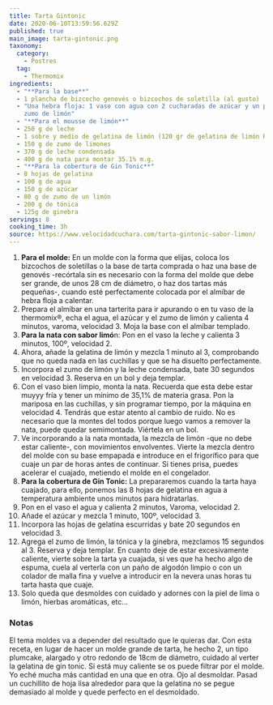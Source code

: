 ```yaml
---
title: Tarta Gintonic
date: 2020-06-10T13:59:56.629Z
published: true
main_image: tarta-gintonic.png
taxonomy:
  category:
    - Postres
  tag:
    - Thermomix
ingredients:
  - "**Para la base**"
  - 1 plancha de bizcocho genovés o bizcochos de soletilla (al gusto)
  - "Una hebra floja: 1 vaso con agua con 2 cucharadas de azúcar y un poco de
    zumo de limón"
  - "**Para el mousse de limón**"
  - 250 g de leche
  - 1 sobre y medio de gelatina de limón (120 gr de gelatina de limón Royal)
  - 150 g de zumo de limones
  - 370 g de leche condensada
  - 400 g de nata para montar 35.1% m.g.
  - "**Para la cobertura de Gin Tonic**"
  - 8 hojas de gelatina
  - 100 g de agua
  - 150 g de azúcar
  - 80 g de zumo de un limón
  - 200 g de tónica
  - 125g de ginebra
servings: 8
cooking_time: 3h
source: https://www.velocidadcuchara.com/tarta-gintonic-sabor-limon/
---
```

1. **Para el molde:** En un molde con la forma que elijas, coloca los bizcochos de soletillas o la base de tarta comprada o haz una base de genovés -recórtala sin es necesario con la forma del molde que debe ser grande, de unos 28 cm de diámetro, o haz dos tartas más pequeñas-, cuando esté perfectamente colocada por el almíbar de hebra floja a calentar.
2. Prepara el almíbar en una tarterita para ir apurando o en tu vaso de la thermomix®, echa el agua, el azúcar y el zumo de limón y calienta 4 minutos, varoma, velocidad 3. Moja la base con el almíbar templado.
3. **Para la nata con sabor limó**n: Pon en el vaso la leche y calienta 3 minutos, 100º, velocidad 2.
4. Ahora, añade la gelatina de limón y mezcla 1 minuto al 3, comprobando que no queda nada en las cuchillas y que se ha disuelto perfectamente.
5. Incorpora el zumo de limón y la leche condensada, bate 30 segundos en velocidad 3. Reserva en un bol y deja templar.
6. Con el vaso bien limpio, monta la nata. Recuerda que esta debe estar muyyy fría y tener un mínimo de 35,1% de materia grasa. Pon la mariposa en las cuchillas, y sin programar tiempo, por la máquina en velocidad 4. Tendrás que estar atento al cambio de ruido. No es necesario que la montes del todos porque luego vamos a remover la nata, puede quedar semimontada. Viértela en un bol.
7. Ve incorporando a la nata montada, la mezcla de limón -que no debe estar caliente-, con movimientos envolventes. Vierte la mezcla dentro del molde con su base empapada e introduce en el frigorífico para que cuaje un par de horas antes de continuar. Si tienes prisa, puedes acelerar el cuajado, metiendo el molde en el congelador.
8. **Para la cobertura de Gin Tonic:** La prepararemos cuando la tarta haya cuajado, para ello, ponemos las 8 hojas de gelatina en agua a temperatura ambiente unos minutos para hidratarlas.
9. Pon en el vaso el agua y calienta 2 minutos, Varoma, velocidad 2.
10. Añade el azúcar y mezcla 1 minuto, 100º, velocidad 3.
11. Incorpora las hojas de gelatina escurridas y bate 20 segundos en velocidad 3.
12. Agrega el zumo de limón, la tónica y la ginebra, mezclamos 15 segundos al 3. Reserva y deja templar. En cuanto deje de estar excesivamente caliente, vierte sobre la tarta ya cuajada, si ves que ha hecho algo de espuma, cuela al verterla con un paño de algodón limpio o con un colador de malla fina y vuelve a introducir en la nevera unas horas tu tarta hasta que cuaje.
13. Solo queda que desmoldes con cuidado y adornes con la piel de lima o limón, hierbas aromáticas, etc...

### Notas

El tema moldes va a depender del resultado que le quieras dar. Con esta receta, en lugar de hacer un molde grande de tarta, he hecho 2, un tipo plumcake, alargado y otro redondo de 18cm de diámetro, cuidado al verter la gelatina de gin tonic. Si está muy caliente se os puede filtrar por el molde. Yo eché mucha más cantidad en una que en otra. Ojo al desmoldar. Pasad un cuchillito de hoja lisa alrededor para que la gelatina no se pegue demasiado al molde y quede perfecto en el desmoldado.